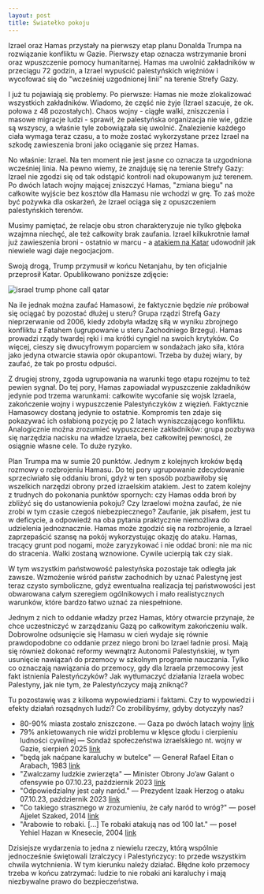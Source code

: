 ```yaml
---
layout: post
title: Światełko pokoju
---
```


Izrael oraz Hamas przystały na pierwszy etap planu Donalda Trumpa na rozwiązanie konfliktu w Gazie. Pierwszy etap oznacza wstrzymanie broni oraz wpuszczenie pomocy humanitarnej. Hamas ma uwolnić zakładników w przeciągu 72 godzin, a Izrael wypuścić palestyńskich więźniów i wycofować się do "wcześniej uzgodnionej linii" na terenie Strefy Gazy. 

I już tu pojawiają się problemy. Po pierwsze: Hamas nie może zlokalizować wszystkich zakładników. Wiadomo, że część nie żyje (Izrael szacuje, że ok. połowa z 48 pozostałych). Chaos wojny - ciągłe walki, zniszczenia i masowe migracje ludzi - sprawił, że palestyńska organizacja nie wie, gdzie są wszyscy, a właśnie tyle zobowiązała się uwolnić. Znalezienie każdego ciała wymaga teraz czasu, a to może zostać wykorzystane przez Izrael na szkodę zawieszenia broni jako ociąganie się przez Hamas. 

No właśnie: Izrael. Na ten moment nie jest jasne co oznacza ta uzgodniona wcześniej linia. Na pewno wiemy, że znajduję się na terenie Strefy Gazy: Izrael nie zgodzi się od tak odstąpić kontroli nad okupowanym już terenem. Po dwóch latach wojny mającej zniszczyć Hamas, "zmiana biegu" na całkowite wyjście bez kosztów dla Hamasu nie wchodzi w grę. To zaś może być pożywka dla oskarżeń, że Izrael ociąga się z opuszczeniem palestyńskich terenów. 

Musimy pamiętać, że relacje obu stron charakteryzuje nie tylko głęboka wzajmna niechęć, ale też całkowity brak zaufania. Izrael kilkukrotnie łamał już zawieszenia broni - ostatnio w marcu - a [atakiem na Katar](https://abumarkey.github.io/arabizmy/katar-izrael-atak/)  udowodnił jak niewiele wagi daje negocjacjom. 

Swoją drogą, Trump przymusił w końcu Netanjahu, by ten oficjalnie przeprosił Katar. Opublikowano poniższe zdjęcie:

![israel trump phone call qatar](https://github.com/user-attachments/assets/190a45a2-0890-4364-baea-fb76414f2aef)

Na ile jednak można zaufać Hamasowi, że faktycznie będzie _nie_ próbował się ociągać by pozostać dłużej u steru? Grupa rządzi Strefą Gazy nieprzerwanie od 2006, kiedy zdobyła władzę siłą w wyniku zbrojnego konfliktu z Fatahem (ugrupowanie u steru Zachodniego Brzegu). Hamas prowadzi rządy twardej ręki i ma krótki cyngiel na swoich krytyków. Co więcej, cieszy się dwucyfrowym poparciem w sondażach jako siła, która jako jedyna otwarcie stawia opór okupantowi. Trzeba by dużej wiary, by zaufać, że tak po prostu odpuści. 

Z drugiej strony, zgoda ugrupowania na warunki tego etapu rozejmu to też pewien sygnał. Do tej pory, Hamas zapowiadał wypuszczenie zakładników jedynie pod trzema warunkami: całkowite wycofanie się wojsk Izraela, zakończenie wojny i wypuszczenie Palestyńczyków z więzień. Faktycznie Hamasowcy dostaną jedynie to ostatnie. Kompromis ten zdaje się pokazywać ich osłabioną pozycję po 2 latach wyniszczającego konfliktu. Analogicznie można zrozumieć wypuszczenie zakładników: grupa pozbywa się narzędzia nacisku na władze Izraela, bez całkowitej pewności, że osiągnie własne cele. To duże ryzyko.

Plan Trumpa ma w sumie 20 punktów. Jednym z kolejnych kroków będą rozmowy o rozbrojeniu Hamasu. Do tej pory ugrupowanie zdecydowanie sprzeciwiało się oddaniu broni, gdyż w ten sposób pozbawiłoby się wszelkich narzędzi obrony przed izraelskim atakiem. Jest to zatem kolejny z trudnych do pokonania punktów spornych: czy Hamas odda broń by zbliżyć się do ustanowienia pokoju? Czy Izraelowi można zaufać, że nie zrobi w tym czasie czegoś niebezpiecznego? Zaufanie, jak pisałem, jest tu w deficycie, a odpowiedź na oba pytania praktycznie niemożliwa do udzielenia jednoznacznie. Hamas może zgodzić się na rozbrojenie, a Izrael zaprzepaścić szansę na pokój wykorzystując okazję do ataku. Hamas, tracący grunt pod nogami, może zaryzykować i nie oddać broni: nie ma nic do stracenia. Walki zostaną wznowione. Cywile ucierpią tak czy siak. 

W tym wszystkim państwowość palestyńska pozostaje tak odległa jak zawsze. Wzmożenie wśród państw zachodnich by uznać Palestynę jest teraz czysto symboliczne, gdyż ewentualna realizacja tej państwowości jest obwarowana całym szeregiem ogólnikowych i mało realistycznych warunków, które bardzo łatwo uznać za niespełnione. 

Jednym z nich to oddanie władzy przez Hamas, który otwarcie przynaje, że chce uczestniczyć w zarządzaniu Gazą po całkowitym zakończeniu walk. Dobrowolne odsunięcie się Hamasu w cień wydaje się równie prawdopodobne co oddanie przez niego broni bo Izrael ładnie prosi. Mają się również dokonać reformy wewnątrz Autonomii Palestyńskiej, w tym usunięcie nawiązań do przemocy w szkolnym programie nauczania. Tylko co oznaczają nawiązania do przemocy, gdy dla Izraela przemocowy jest fakt istnienia Palestyńczyków? Jak wytłumaczyć działania Izraela wobec Palestyny, jak nie tym, że Palestyńczycy mają zniknąć?

Tu pozostawię was z kilkoma wypowiedziami i faktami. Czy to wypowiedzi i efekty działań rozsądnych ludzi? Co zrobilibyśmy, gdyby dotyczyły nas? 

* 80-90% miasta zostało zniszczone. — Gaza po dwóch latach wojny [link](https://www.bbc.co.uk/news/resources/idt-217c6a28-4a90-4d47-a91c-13113a7dc7db)
* 79% ankietowanych nie widzi problemu w klęsce głodu i cierpieniu ludności cywilnej — Sondaż społeczeństwa izraelskiego nt. wojny w Gazie, sierpień 2025 [link](https://www.dw.com/en/how-do-israelis-see-gaza-war-and-palestinian-suffering/a-73600368)
* "będą jak naćpane karaluchy w butelce" — Generał Rafael Eitan o Arabach, 1983 [link](https://www.nytimes.com/2004/11/24/obituaries/rafael-eitan-75-exgeneral-and-chief-of-staff-in-israel-dies.html)
* "Zwalczamy ludzkie zwierzęta" — Minister Obrony Jo’aw Galant o ofensywie po 07.10.23, październik 2023 [link](https://x.com/AJEnglish/status/1711376122674303191)
* "Odpowiedzialny jest cały naród." — Prezydent Izaak Herzog o ataku 07.10.23, październik 2023 [link](https://www.huffpost.com/entry/israel-gaza-isaac-herzog_n_65295ee8e4b03ea0c004e2a8)
* "Co takiego strasznego w zrozumieniu, że cały naród to wróg?" — poseł Ajjelet Szaked, 2014 [link](https://www.aljazeera.com/news/2017/10/4/video-israelis-back-killing-transfer-of-palestinians)
* "Arabowie to robaki. [...] Te robaki atakują nas od 100 lat." — poseł Yehiel Hazan w Knesecie, 2004 [link](https://www.aljazeera.com/news/2004/12/13/israeli-mp-arabs-are-worms)

Dzisiejsze wydarzenia to jedna z niewielu rzeczy, którą wspólnie jednocześnie świętowali Izralczycy i Palestyńczycy: to przede wszystkim chwila wytchnienia. W tym kierunku należy działać. Błędne koło przemocy trzeba w końcu zatrzymać: ludzie to nie robaki ani karaluchy i mają niezbywalne prawo do bezpieczeństwa. 
